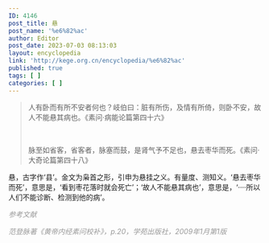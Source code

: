```yaml
---
ID: 4146
post_title: 悬
post_name: '%e6%82%ac'
author: Editor
post_date: 2023-07-03 08:13:03
layout: encyclopedia
link: 'http://kege.org.cn/encyclopedia/%e6%82%ac'
published: true
tags: [ ]
categories: [ ]
---
```

<blockquote>人有卧而有所不安者何也？岐伯曰：脏有所伤，及情有所倚，则卧不安，故人不能悬其病也。《素问·病能论篇第四十六》

&nbsp;

脉至如省客，省客者，脉塞而鼓，是肾气予不足也，悬去枣华而死。《素问·大奇论篇第四十八》</blockquote>
悬，古字作‘县’。金文为枭首之形，引申为悬挂之义。有量度、测知义。‘悬去枣华而死’，意思是，‘看到枣花落时就会死亡’；‘故人不能悬其病也’，意思是，‘····所以人们不能诊断、检测到他的病’。

<span style="color: #999999;"><em>参考文献</em></span>

<span style="color: #999999;"><em>范登脉著《黄帝内经素问校补》，p.20，学苑出版社，2009年1月第1版</em></span>